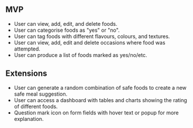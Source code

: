 ## MVP

- User can view, add, edit, and delete foods.
- User can categorise foods as "yes" or "no".
- User can tag foods with different flavours, colours, and textures.
- User can view, add, edit and delete occasions where food was attempted.
- User can produce a list of foods marked as yes/no/etc.

## Extensions

- User can generate a random combination of safe foods to create a new safe meal suggestion.
- User can access a dashboard with tables and charts showing the rating of different foods.
- Question mark icon on form fields with hover text or popup for more explanation.
